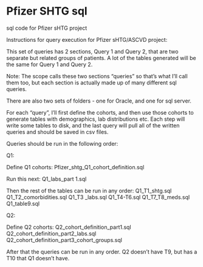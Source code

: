 # Pfizer SHTG sql
 sql code for Pfizer sHTG project
 
 Instructions for query execution for Pfizer sHTG/ASCVD project:

This set of queries has 2 sections, Query 1 and Query 2, that are  two separate but related groups of patients. A lot of the tables generated will be the same for Query 1 and Query 2. 

Note: The scope calls these two sections “queries” so that’s what I’ll call them too, but each section is actually made up of many different sql queries. 

There are also two sets of folders - one for Oracle, and one for sql server. 

For each “query”, I’ll first define the cohorts, and then use those cohorts to generate tables with demographics, lab distributions etc. Each step will write some tables to disk, and the last query will pull all of the written queries and should be saved in csv files. 

Queries should be run in  the following order:


Q1:

Define Q1 cohorts: 
Pfizer_shtg_Q1_cohort_definition.sql

Run this next: Q1_labs_part 1.sql

Then the rest of the tables can be run in any order:
Q1_T1_shtg.sql
Q1_T2_comorbidities.sql
Q1_T3 _labs.sql
Q1_T4-T6.sql
Q1_T7_T8_meds.sql
Q1_table9.sql


Q2:

Define Q2 cohorts:
Q2_cohort_definition_part1.sql
Q2_cohort_definition_part2_labs.sql
Q2_cohort_definition_part3_cohort_groups.sql

After that the queries can be run in any order. Q2 doesn’t have T9, but has a T10 that Q1 doesn’t have. 









